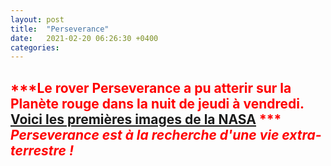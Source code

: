 ```yaml
---
layout: post
title:  "Perseverance"
date:   2021-02-20 06:26:30 +0400
categories: 
---
```



<span style="color: red">***Le rover Perseverance a pu atterir sur la Planète rouge dans la nuit de jeudi à vendredi.
<a href="https://www.nasa.gov/press-release/touchdown-nasas-mars-perseverance-rover-safely-lands-on-red-planet" target="_blank">Voici les premières images de la NASA</a> ***</span>
<br/>
<span style="color: red">***Perseverance est à la recherche d'une vie extra-terrestre !***</span>
---
